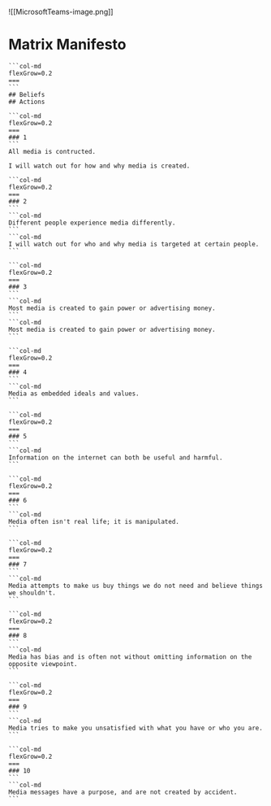 ![[MicrosoftTeams-image.png]]
# Matrix Manifesto
````col
```col-md
flexGrow=0.2
===
```
## Beliefs
## Actions
````
````col
```col-md
flexGrow=0.2
===
### 1
```
All media is contructed.

I will watch out for how and why media is created.
````
````col
```col-md
flexGrow=0.2
===
### 2
```
```col-md
Different people experience media differently.
```
```col-md
I will watch out for who and why media is targeted at certain people.
```
````
````col
```col-md
flexGrow=0.2
===
### 3
```
```col-md
Most media is created to gain power or advertising money.
```
```col-md
Most media is created to gain power or advertising money.
```
````
````col
```col-md
flexGrow=0.2
===
### 4
```
```col-md
Media as embedded ideals and values.
```
````
````col
```col-md
flexGrow=0.2
===
### 5
```
```col-md
Information on the internet can both be useful and harmful.
```
````
````col
```col-md
flexGrow=0.2
===
### 6
```
```col-md
Media often isn't real life; it is manipulated.
```
````
````col
```col-md
flexGrow=0.2
===
### 7
```
```col-md
Media attempts to make us buy things we do not need and believe things we shouldn't.
```
````
````col
```col-md
flexGrow=0.2
===
### 8
```
```col-md
Media has bias and is often not without omitting information on the opposite viewpoint.
```
````
````col
```col-md
flexGrow=0.2
===
### 9
```
```col-md
Media tries to make you unsatisfied with what you have or who you are.
```
````
````col
```col-md
flexGrow=0.2
===
### 10
```
```col-md
Media messages have a purpose, and are not created by accident.
```
````
